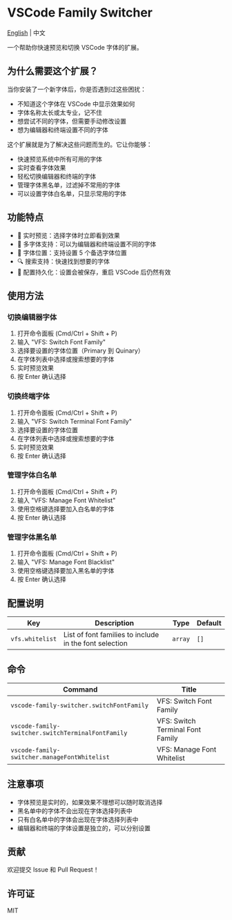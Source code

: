 # VSCode Family Switcher

[English](README.md) | 中文

一个帮助你快速预览和切换 VSCode 字体的扩展。

## 为什么需要这个扩展？

当你安装了一个新字体后，你是否遇到过这些困扰：
- 不知道这个字体在 VSCode 中显示效果如何
- 字体名称太长或太专业，记不住
- 想尝试不同的字体，但需要手动修改设置
- 想为编辑器和终端设置不同的字体

这个扩展就是为了解决这些问题而生的。它让你能够：
- 快速预览系统中所有可用的字体
- 实时查看字体效果
- 轻松切换编辑器和终端的字体
- 管理字体黑名单，过滤掉不常用的字体
- 可以设置字体白名单，只显示常用的字体

## 功能特点

- 🎨 实时预览：选择字体时立即看到效果
- 🔄 多字体支持：可以为编辑器和终端设置不同的字体
- 📝 字体位置：支持设置 5 个备选字体位置
- 🔍 搜索支持：快速找到想要的字体
- 💾 配置持久化：设置会被保存，重启 VSCode 后仍然有效

## 使用方法

### 切换编辑器字体

1. 打开命令面板 (Cmd/Ctrl + Shift + P)
2. 输入 "VFS: Switch Font Family"
3. 选择要设置的字体位置（Primary 到 Quinary）
4. 在字体列表中选择或搜索想要的字体
5. 实时预览效果
6. 按 Enter 确认选择

### 切换终端字体

1. 打开命令面板 (Cmd/Ctrl + Shift + P)
2. 输入 "VFS: Switch Terminal Font Family"
3. 选择要设置的字体位置
4. 在字体列表中选择或搜索想要的字体
5. 实时预览效果
6. 按 Enter 确认选择

### 管理字体白名单

1. 打开命令面板 (Cmd/Ctrl + Shift + P)
2. 输入 "VFS: Manage Font Whitelist"
3. 使用空格键选择要加入白名单的字体
4. 按 Enter 确认选择

### 管理字体黑名单

1. 打开命令面板 (Cmd/Ctrl + Shift + P)
2. 输入 "VFS: Manage Font Blacklist"
3. 使用空格键选择要加入黑名单的字体
4. 按 Enter 确认选择

## 配置说明

<!-- configs -->

| Key             | Description                                            | Type    | Default |
| --------------- | ------------------------------------------------------ | ------- | ------- |
| `vfs.whitelist` | List of font families to include in the font selection | `array` | `[]`    |

<!-- configs -->

## 命令

<!-- commands -->

| Command                                           | Title                            |
| ------------------------------------------------- | -------------------------------- |
| `vscode-family-switcher.switchFontFamily`         | VFS: Switch Font Family          |
| `vscode-family-switcher.switchTerminalFontFamily` | VFS: Switch Terminal Font Family |
| `vscode-family-switcher.manageFontWhitelist`      | VFS: Manage Font Whitelist       |

<!-- commands -->

## 注意事项

- 字体预览是实时的，如果效果不理想可以随时取消选择
- 黑名单中的字体不会出现在字体选择列表中
- 只有白名单中的字体会出现在字体选择列表中
- 编辑器和终端的字体设置是独立的，可以分别设置

## 贡献

欢迎提交 Issue 和 Pull Request！

## 许可证

MIT
